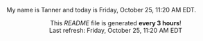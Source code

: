 My name is Tanner and today is Friday, October 25, 11:20 AM EDT.

<p align="center">This <i>README</i> file is generated <b>every 3 hours</b>!</br>Last refresh: Friday, October 25, 11:20 AM EDT<br /></p>
